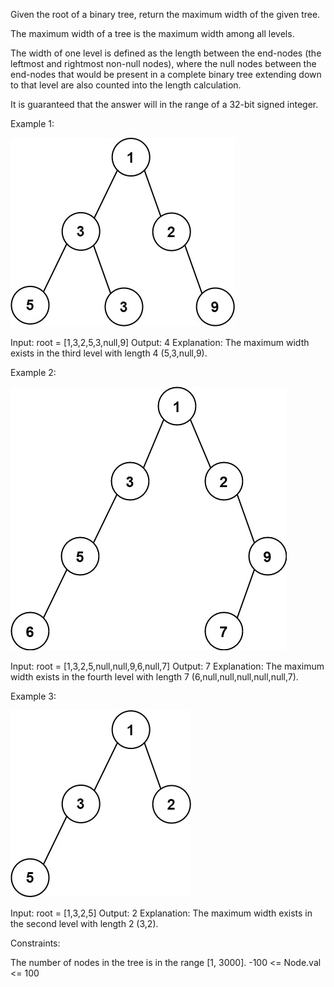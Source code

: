 Given the root of a binary tree, return the maximum width of the given tree.

The maximum width of a tree is the maximum width among all levels.

The width of one level is defined as the length between the end-nodes (the leftmost and rightmost non-null nodes), where the null nodes between the end-nodes that would be present in a complete binary tree extending down to that level are also counted into the length calculation.

It is guaranteed that the answer will in the range of a 32-bit signed integer.



Example 1:

![width1-tree.jpg](width1-tree.jpg)

Input: root = [1,3,2,5,3,null,9]
Output: 4
Explanation: The maximum width exists in the third level with length 4 (5,3,null,9).

Example 2:

![maximum-width-of-binary-tree-v3.jpg](maximum-width-of-binary-tree-v3.jpg)

Input: root = [1,3,2,5,null,null,9,6,null,7]
Output: 7
Explanation: The maximum width exists in the fourth level with length 7 (6,null,null,null,null,null,7).

Example 3:

![width3-tree.jpg](width3-tree.jpg)

Input: root = [1,3,2,5]
Output: 2
Explanation: The maximum width exists in the second level with length 2 (3,2).


Constraints:

The number of nodes in the tree is in the range [1, 3000].
-100 <= Node.val <= 100

